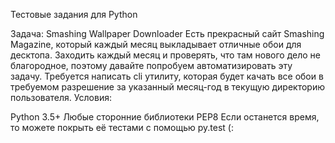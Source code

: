 Тестовые задания для Python

Задача: Smashing Wallpaper Downloader
Есть прекрасный сайт Smashing Magazine, который каждый месяц выкладывает отличные обои для десктопа. Заходить каждый месяц и проверять, что там нового дело не благородное, поэтому давайте попробуем автоматизировать эту задачу. Требуется написать cli утилиту, которая будет качать все обои в требуемом разрешение за указанный месяц-год в текущую директорию пользователя. 
Условия:

Python 3.5+
Любые сторонние библиотеки
PEP8
Если останется время, то можете покрыть её тестами с помощью py.test (:
